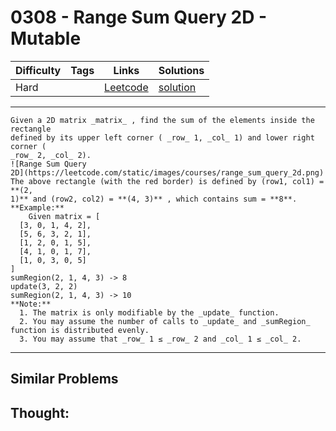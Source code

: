 # 0308 - Range Sum Query 2D - Mutable

Difficulty  | Tags | Links | Solutions
----------- | ---- | ----- | -----
Hard |  | [Leetcode](https://leetcode.com/problems/range-sum-query-2d-mutable) | [solution](https://leetcode.com/problems/range-sum-query-2d-mutable/solution/)


-----------

```
Given a 2D matrix _matrix_ , find the sum of the elements inside the rectangle
defined by its upper left corner ( _row_ 1, _col_ 1) and lower right corner (
_row_ 2, _col_ 2).
![Range Sum Query
2D](https://leetcode.com/static/images/courses/range_sum_query_2d.png)
The above rectangle (with the red border) is defined by (row1, col1) = **(2,
1)** and (row2, col2) = **(4, 3)** , which contains sum = **8**.
**Example:**
    Given matrix = [
  [3, 0, 1, 4, 2],
  [5, 6, 3, 2, 1],
  [1, 2, 0, 1, 5],
  [4, 1, 0, 1, 7],
  [1, 0, 3, 0, 5]
]
sumRegion(2, 1, 4, 3) -> 8
update(3, 2, 2)
sumRegion(2, 1, 4, 3) -> 10
**Note:**
  1. The matrix is only modifiable by the _update_ function.
  2. You may assume the number of calls to _update_ and _sumRegion_ function is distributed evenly.
  3. You may assume that _row_ 1 ≤ _row_ 2 and _col_ 1 ≤ _col_ 2.
```

-----------


## Similar Problems




## Thought:

